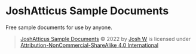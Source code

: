 # JoshAtticus Sample Documents
Free sample documents for use by anyone.
>[JoshAtticus Sample Documents](https://github.com/JoshAtticus/sample-documents) © 2022 by [Josh W](https://github.com/JoshAtticus) is licensed under [Attribution-NonCommercial-ShareAlike 4.0 International](https://creativecommons.org/licenses/by-nc-sa/4.0/)
